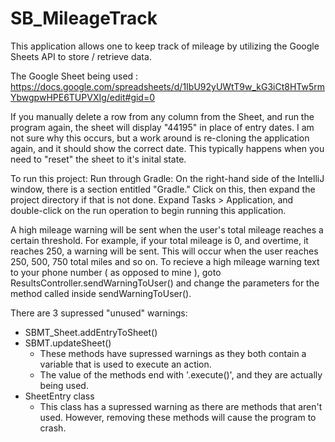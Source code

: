 # SB_MileageTrack

This application allows one to keep track of mileage by utilizing the Google Sheets API to store / retrieve data.

The Google Sheet being used : https://docs.google.com/spreadsheets/d/1IbU92yUWtT9w_kG3iCt8HTw5rmYbwgpwHPE6TUPVXIg/edit#gid=0

If you manually delete a row from any column from the Sheet, and run the program again, the sheet will display "44195" in place 
of entry dates. I am not sure why this occurs, but a work around is re-cloning the application again, and it should show the correct 
date. This typically happens when you need to "reset" the sheet to it's inital state.

To run this project: Run through Gradle: On the right-hand side of the IntelliJ window, there is a section entitled "Gradle."
Click on this, then expand the project directory if that is not done. 
Expand Tasks > Application, and double-click on the run operation to begin running this application.

A high mileage warning will be sent when the user's total mileage reaches a certain threshold. For example, if your total mileage 
is 0, and overtime, it reaches 250, a warning will be sent. This will occur when the user reaches 250, 500, 750 total miles and so on.
To recieve a high mileage warning text to your phone number ( as opposed to mine ), goto ResultsController.sendWarningToUser() and change
the parameters for the method called inside sendWarningToUser().

There are 3 supressed "unused" warnings:

  - SBMT_Sheet.addEntryToSheet()
  - SBMT.updateSheet()
    - These methods have supressed warnings as they both contain a variable that is used to execute an action. 
    - The value of the methods end with '.execute()', and they are actually being used.
  - SheetEntry class
    - This class has a supressed warning as there are methods that aren't used. However, removing these methods will cause the program to crash.

